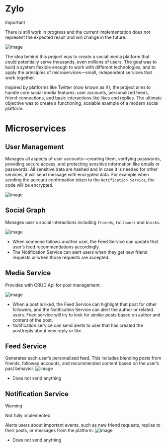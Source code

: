 # Zylo
> [!IMPORTANT]
> There is still work in progress and the current implementation does not represent the expected result and will change in the future. 

![image](https://github.com/user-attachments/assets/bbef1116-a4e0-49e7-94ad-da6bbdfd5bb0)

The idea behind this project was to create a social media platform that could potentially
serve thousands, even millions of users. The goal was to build a system flexible enough
to work with different technologies, and to apply the principles of microservices—small,
independent services that work together.

Inspired by platforms like Twitter (now known as X), the project aims to handle core
social media features: user accounts, personalized feeds, friend connections, and basic
interactions like likes and replies. The ultimate objective was to create a functioning,
scalable example of a modern social platform.



# Microservices
## User Management
Manages all aspects of user accounts—creating them, verifying passwords, providing secure access, and protecting sensitive information like emails or passwords.
All sensitive data are hashed and in case it is needed for other services, it will send message with encrypted data. For example when sending the account confirmation token to the `Notification Service`, the code will be encrypted.

![image](https://github.com/user-attachments/assets/c0b64f43-9471-42bb-bede-f2af7edb6d21)


## Social Graph
Manages user's social interactions including `friends`, `followers` and `blocks`. 

![image](https://github.com/user-attachments/assets/afc013b5-5b7e-4095-b2a3-d071254d6eb8)

- When someone follows another user, the Feed Service can update that user’s
feed recommendations accordingly.
- The Notification Service can alert users when they get new friend requests or
when those requests are accepted.

## Media Service
Provides with CRUD Api for post management.

![image](https://github.com/user-attachments/assets/fbac3e5e-9859-4f47-b5f8-d60bf459b340)
- When a post is liked, the Feed Service can highlight that post for other followers,
and the Notification Service can alert the author or related users. Feed service
will try to look for similar posts based on author and content of the post.
- Notification service can send alerts to user that has created the post/reply about
new reply or like.

## Feed Service
Generates each user’s personalized feed. This includes blending posts from
friends, followed accounts, and recommended content based on the user’s past
behavior.
![image](https://github.com/user-attachments/assets/86497981-16cf-44c2-8e93-54c4c86a2526)
- Does not send anything

## Notification Service
> [!WARNING]
> Not fully implemented.

Alerts users about important events, such as new friend requests, replies to
their posts, or messages from the platform.
![image](https://github.com/user-attachments/assets/7dbe0d09-23e6-4dc0-ba7e-b562016b743c)
- Does not send anything
